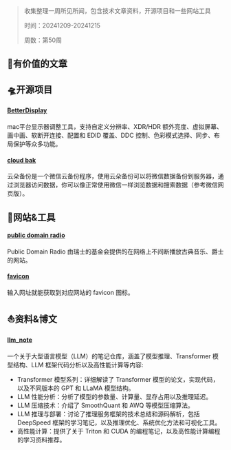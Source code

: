> 收集整理一周所见所闻，包含技术文章资料，开源项目和一些网站工具
>
>时间：20241209-20241215
>
>周数：第50周

## 📜有价值的文章

## 🛸开源项目

#### [BetterDisplay](https://github.com/waydabber/BetterDisplay)

mac平台显示器调整工具，支持自定义分辨率、XDR/HDR 额外亮度、虚拟屏幕、画中画、软断开连接、配置和 EDID 覆盖、DDC 控制、色彩模式选择、同步、布局保护等众多功能。

#### [cloud bak](https://github.com/likeflyme/cloudbak)

云朵备份是一个微信云备份程序，使用云朵备份可以将微信数据备份到服务器，通过浏览器访问数据，你可以像正常使用微信一样浏览数据和搜索数据（参考微信网页版）。

## 🚀网站&工具

#### [public domain radio](http://publicdomainradio.org/en/index.html)

Public Domain Radio 由瑞士的基金会提供的在网络上不间断播放古典音乐、爵士的网站。

#### [favicon](https://favicon.im/)

输入网址就能获取到对应网站的 favicon 图标。

## ⛵资料&博文

#### [llm_note](https://github.com/harleyszhang/llm_note)
一个关于大型语言模型（LLM）的笔记仓库，涵盖了模型推理、Transformer 模型结构、LLM 框架代码分析以及高性能计算等内容:

- Transformer 模型系列：详细解读了 Transformer 模型的论文，实现代码，以及不同版本的 GPT 和 LLaMA 模型结构。
- LLM 性能分析：分析了模型的参数量、计算量、显存占用以及推理延迟。
- LLM 压缩技术：介绍了 SmoothQuant 和 AWQ 等模型压缩算法。
- LLM 推理与部署：讨论了推理服务框架的技术总结和源码解析，包括 DeepSpeed 框架的学习笔记，以及推理优化、系统优化方法和可视化工具。
- 高性能计算：提供了关于 Triton 和 CUDA 的编程笔记，以及高性能计算编程的学习资料推荐。